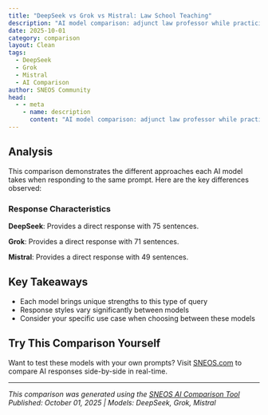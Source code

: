 ```yaml
---
title: "DeepSeek vs Grok vs Mistral: Law School Teaching"
description: "AI model comparison: adjunct law professor while practicing..."
date: 2025-10-01
category: comparison
layout: Clean
tags:
  - DeepSeek
  - Grok
  - Mistral
  - AI Comparison
author: SNEOS Community
head:
  - - meta
    - name: description
      content: "AI model comparison: adjunct law professor while practicing..."
---
```


<ChatComparison
  title="DeepSeek vs Grok vs Mistral: Law School Teaching"
  prompt="adjunct law professor while practicing"
  :responses='{
    "DeepSeek": "Of course. The role of an **adjunct law professor** while actively practicing law is a common and highly respected career path. It\u0027s often described as the best of both worlds, but it comes with its own set of challenges and rewards.\n\nHere\u2019s a comprehensive breakdown of what this dual role entails.\n\n### The \u0022Why\u0022: Motivations and Benefits\n\nPracticing attorneys take on adjunct roles for several compelling reasons:\n\n1.  **Intellectual Fulfillment \u0026 Giving Back:** After years in practice, many lawyers want to share their hard-won knowledge with the next generation. Teaching forces you to re-engage with foundational principles and can rekindle your passion for the law.\n2.  **Professional Prestige and Credibility:** Holding a faculty position, even as an adjunct, enhances your professional profile. It positions you as an expert in your field and can be a powerful marketing tool for your practice.\n3.  **Networking:** You gain access to the law school\u0027s network\u2014other faculty, students (who are future lawyers), and alumni. This can lead to referrals, new clients, or even lateral career moves.\n4.  **Staying Current:** Teaching a subject requires you to stay on top of the latest cases, statutes, and trends in your area of law, which directly benefits your practice.\n5.  **Recruitment Pipeline:** For attorneys at firms, teaching is an excellent way to identify and recruit top talent. You get a semester-long \u0022interview\u0022 with your best students.\n6.  **Supplementary Income:** While usually not a primary motivator (the pay is often a modest honorarium), it is a factor.\n\n### The \u0022What\u0022: Typical Roles and Courses\n\nAdjuncts are practitioners who teach, not full-time academics. Their value is their real-world experience.\n\n*   **Core Skills Courses:** Legal Writing \u0026 Research, Trial Advocacy, Appellate Advocacy, Negotiation, and Client Counseling. These are the most common roles for adjuncts.\n*   **Specialized Electives:** Courses in niche practice areas where the professor is a recognized expert (e.g., Securities Regulation, Intellectual Property Licensing, White-Collar Crime, Bankruptcy, Immigration Law).\n*   **Clinical Supervision:** Supervising law students in a clinic, often run in partnership with the professor\u0027s firm or practice.\n*   **Seminars:** Leading small, discussion-based seminars on cutting-edge legal topics.\n\n### The \u0022How\u0022: Juggling Practice and Teaching\n\nThis is the central challenge. Success requires meticulous organization and clear boundaries.\n\n*   **Time Management is Everything:**\n    *   **Block Scheduling:** Dedicate specific, non-negotiable blocks of time for class preparation, grading, and student meetings. Treat it like a client meeting.\n    *   **Leverage Your Practice:** Your cases often provide perfect, timely examples for class, which saves prep time.\n    *   **Set Expectations:** Be upfront with your law partners, associates, and clients about your teaching commitments (e.g., \u0022I am unavailable on Tuesday afternoons for class.\u0022).\n*   **Managing the Workload:**\n    *   **Start with One Course:** Don\u0027t overcommit. Begin with a single class to see how it fits with your practice.\n    *   **Choose the Right Course:** Teach what you know deeply. Your expertise will make preparation more efficient.\n    *   **Use Teaching Assistants:** If possible, a top student from a previous year can help with grading and administrative tasks.\n\n### The Challenges and Pitfalls\n\n*   **Time Drain:** The initial time commitment is almost always underestimated. Creating a syllabus, preparing for 2-3 hours of class per week, and grading (especially for writing-based courses) can consume 10-20 hours per week.\n*   **Conflicts of Interest:** You must be hyper-vigilant. You cannot discuss your active cases in class in a way that breaches client confidentiality. You must also avoid any situation where a student might be involved in a matter adverse to your client.\n*   **Client \u0026 Firm Demands:** A litigation crisis, a big deal closing, or a demanding client can suddenly conflict with your class or grading deadlines. You need a backup plan.\n*   **The \u0022Two Worlds\u0022 Problem:** Shifting mindsets from the practical, often rushed, problem-solving of a law firm to the theoretical, Socratic environment of a classroom can be mentally taxing.\n*   **Compensation:** The pay is generally low relative to your billable hour rate. You are not doing it for the money.\n\n### How to Become an Adjunct Professor\n\n1.  **Establish Your Practice:** You need a solid reputation and several years of substantive experience in a teachable area.\n2.  **Develop a Connection:**\n    *   **Guest Lecture:** Offer to give a guest lecture at your alma mater or a local law school.\n    *   **Network with Faculty:** Get to know the dean, the associate dean for academic affairs, or the director of a relevant program (e.g., the Center for Intellectual Property).\n    *   **Supervise Externs:** Hire law students as externs or clerks from the school.\n3.  **The Proposal:** Propose a course that fills a gap in the curriculum and aligns with your expertise. Draft a detailed syllabus to demonstrate you are serious and prepared.\n4.  **Formal Application:** Apply through the law school\u0027s official channels when an opening arises or your proposal is accepted.\n\n### Is It Right for You?\n\nAsk yourself:\n\n*   **Do I enjoy mentoring and teaching?** (This is different from knowing the law.)\n*   **Is my practice stable enough to accommodate a significant, recurring time commitment?**\n*   **Can I be highly disciplined with my time?**\n*   **Am I passionate about my area of law and eager to explore its theoretical underpinnings?**\n\n**In summary, being an adjunct law professor while practicing is a deeply rewarding endeavor that enriches both your career and your personal intellectual life. It\u0027s a way to shape the future of the profession while staying grounded in its present-day realities. However, it is a serious commitment that should not be undertaken lightly.**",
    "Grok": "Balancing a role as an adjunct law professor while maintaining a legal practice can be both rewarding and challenging. Adjunct professors typically teach part-time at a law school while continuing their primary career outside of academia, often as practicing attorneys. If you\u0027re considering or already managing this dual role, here are some insights, tips, and considerations:\n\n### **Why Do It?**\n1. **Teaching as a Passion or Legacy**: Many practicing lawyers enjoy sharing their expertise with the next generation of lawyers. Teaching offers a chance to give back to the legal community and help shape future professionals.\n2. **Networking Opportunities**: Teaching can expand your professional network through connections with students, faculty, and alumni.\n3. **Personal Growth**: Preparing lectures, engaging in classroom discussions, and answering student questions can deepen your own understanding of the law and keep you sharp.\n4. **Additional Income or Prestige**: While adjunct positions are often not highly compensated compared to full-time faculty roles, they can provide supplementary income and add credibility to your professional profile.\n\n### **Challenges of Balancing Both Roles**\n1. **Time Management**: Practicing law often involves unpredictable hours, especially if you\u0027re handling litigation or urgent client matters. Teaching requires preparation, grading, and availability for students, which can strain your schedule.\n2. **Conflict of Interest**: You must ensure that your teaching role does not conflict with client obligations or create ethical dilemmas (e.g., discussing cases or clients in a way that breaches confidentiality).\n3. **Energy and Burnout**: Juggling court appearances, client meetings, and teaching can be exhausting, especially if you\u0027re also managing administrative tasks or scholarly writing.\n4. **Limited Institutional Support**: As an adjunct, you may not have access to the same resources, benefits, or job security as full-time faculty, which can add stress.\n\n### **Tips for Success**\n1. **Choose a Compatible Course**: Teach a subject that aligns with your area of practice. This minimizes additional research and preparation time since you\u2019re already familiar with the material. For example, if you\u2019re a tax attorney, teach a course on tax law.\n2. **Set Clear Boundaries**: Establish specific times for teaching-related tasks (e.g., office hours, grading) and practice-related work. Communicate your availability to students and clients to manage expectations.\n3. **Leverage Real-World Experience**: Use your active practice to enrich your teaching. Share practical insights, case studies (without breaching confidentiality), and real-world applications of legal theory to make your classes more engaging.\n4. **Negotiate a Manageable Schedule**: When accepting an adjunct position, discuss the teaching schedule with the law school. Opt for evening or weekend classes if your practice demands daytime availability.\n5. **Stay Organized**: Use tools like calendars, task management apps, or legal practice management software to track deadlines for both roles.\n6. **Seek Support**: Delegate administrative tasks in your practice if possible, and use teaching assistants or graders (if available) to help with course workload.\n7. **Maintain Ethical Standards**: Be mindful of ABA Model Rules of Professional Conduct, especially regarding confidentiality (Rule 1.6) and conflicts of interest (Rules 1.7-1.9). Avoid discussing active cases or identifiable client details in class.\n\n### **Practical Considerations**\n- **Compensation**: Adjunct pay varies widely by institution, often ranging from $2,000 to $10,000 per course, depending on the school and location. Weigh this against the time commitment to ensure it\u2019s financially viable.\n- **Time Commitment**: A typical course might require 3-6 hours per week of in-class time, plus additional hours for preparation, grading, and student interaction. Factor this into your practice schedule.\n- **Career Impact**: Teaching can enhance your reputation as an expert in your field, potentially attracting clients. However, it could also limit time for business development or billable hours.\n\n### **Getting Started as an Adjunct**\n1. **Qualifications**: Most law schools require a JD and significant professional experience in the field you wish to teach. Some may prefer or require publications, prior teaching experience, or advanced degrees (like an LLM or SJD).\n2. **Finding Opportunities**: Reach out to local law schools, check job boards like the Association of American Law Schools (AALS) Faculty Appointments Register, or network with academic contacts. Many adjunct positions are filled through personal connections.\n3. **Application Process**: Submit a CV, cover letter, and possibly a teaching statement or syllabus proposal. Highlight your practical experience and how it translates to the classroom.\n\n### **Long-Term Perspective**\nBalancing both roles can be a stepping stone to a full-time academic career if desired. Some adjuncts eventually transition to tenure-track positions by building a teaching portfolio, publishing legal scholarship, and networking within academia. Alternatively, it can remain a fulfilling side role alongside your practice.\n\nIf you have a specific question about this balance (e.g., \u201CHow do I handle grading during a big case?\u201D or \u201CWhat courses are easiest to teach as a practitioner?\u201D), feel free to ask!",
    "Mistral": "Balancing the roles of an adjunct law professor and a practicing attorney can be both challenging and rewarding. Here are some tips to help you manage both responsibilities effectively:\n\n### Time Management\n1. **Prioritize Tasks**: Create a schedule that clearly delineates time for teaching, preparing for classes, and handling your legal practice.\n2. **Set Boundaries**: Ensure that your clients and students understand your availability and set clear boundaries to avoid overlap.\n3. **Use Technology**: Utilize tools like calendars, task management apps, and project management software to stay organized.\n\n### Teaching Preparation\n1. **Plan Ahead**: Prepare your course materials well in advance. This includes lecture notes, assignments, and exams.\n2. **Stay Updated**: Keep up with the latest developments in your field of law to ensure your teaching is current and relevant.\n3. **Engage Students**: Use interactive teaching methods to keep students engaged and to make the most of your limited classroom time.\n\n### Legal Practice\n1. **Delegate**: If possible, delegate some of your legal work to associates or paralegals to free up time for teaching.\n2. **Efficient Case Management**: Use case management software to streamline your legal work and keep track of deadlines and client communications.\n3. **Networking**: Maintain your professional network to stay informed about industry trends and potential opportunities.\n\n### Balancing Act\n1. **Flexibility**: Be prepared to adjust your schedule as needed. Both teaching and legal practice can have unpredictable demands.\n2. **Self-Care**: Ensure you take care of your physical and mental health. Balancing two demanding roles can be stressful, so make time for relaxation and self-care.\n3. **Communication**: Maintain open lines of communication with your law firm, clients, and students to manage expectations and avoid conflicts.\n\n### Professional Development\n1. **Continuing Education**: Stay committed to your own professional development. Attend workshops, seminars, and conferences related to both teaching and legal practice.\n2. **Feedback**: Seek feedback from students and colleagues to improve your teaching methods and legal skills.\n\n### Ethical Considerations\n1. **Confidentiality**: Ensure that you maintain client confidentiality and do not discuss specific cases or clients in your teaching.\n2. **Conflict of Interest**: Be mindful of potential conflicts of interest between your teaching and legal practice. Avoid situations where your roles might overlap inappropriately.\n\n### Financial Management\n1. **Budgeting**: Manage your finances carefully, as adjunct teaching positions often come with lower pay compared to full-time positions.\n2. **Income Streams**: Consider diversifying your income streams, such as writing legal articles, consulting, or taking on additional teaching roles.\n\n### Long-Term Goals\n1. **Career Path**: Reflect on your long-term career goals. Decide whether you want to eventually transition to full-time teaching or continue balancing both roles.\n2. **Professional Growth**: Look for opportunities to grow professionally in both areas, such as publishing research, taking on leadership roles in legal organizations, or pursuing advanced degrees.\n\nBalancing an adjunct law professor role with a legal practice requires careful planning, effective time management, and a commitment to both roles. With the right strategies, you can excel in both areas and make a significant impact in the legal and academic communities."
  }'
  published-date="22:50"
/>

## Analysis

This comparison demonstrates the different approaches each AI model takes when responding to the same prompt. Here are the key differences observed:

### Response Characteristics

**DeepSeek**: Provides a direct response with 75 sentences. 

**Grok**: Provides a direct response with 71 sentences. 

**Mistral**: Provides a direct response with 49 sentences. 

## Key Takeaways

- Each model brings unique strengths to this type of query
- Response styles vary significantly between models
- Consider your specific use case when choosing between these models

## Try This Comparison Yourself

Want to test these models with your own prompts? Visit [SNEOS.com](https://sneos.com) to compare AI responses side-by-side in real-time.

---

*This comparison was generated using the [SNEOS AI Comparison Tool](https://sneos.com)*
*Published: October 01, 2025 | Models: DeepSeek, Grok, Mistral*
